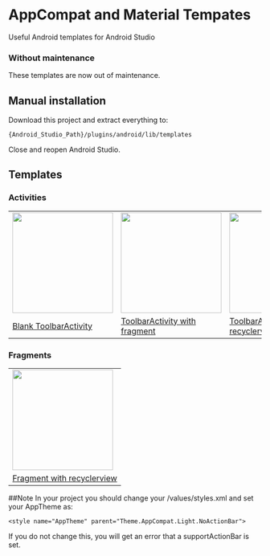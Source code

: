 # AppCompat and Material Tempates
Useful Android templates for Android Studio

### Without maintenance
These templates are now out of maintenance.

## Manual installation
Download this project and extract everything to:

    {Android_Studio_Path}/plugins/android/lib/templates

Close and reopen Android Studio.

## Templates

### Activities

<table style="width:100%">
  <tr>
    <td><img src="https://github.com/tato469/AppCompatTempates/blob/master/activities/ToolbarActivity/template_blank_activity.png" width="200"></td>
    <td><img src="https://github.com/tato469/AppCompatTempates/blob/master/activities/ToolbarActivityWithFragment/template_blank_activity_fragment.png" width="200"></td> 
    <td><img src="https://github.com/tato469/AppCompatTempates/blob/master/activities/ToolbarActivityWithRecyclerView/template_recyclerview_activity.png" width="200"></td>
  </tr>
  <tr>
    <td><a href="./activities/ToolbarActivity">Blank ToolbarActivity</a></td>
    <td><a href="./activities/ToolbarActivityWithFragment">ToolbarActivity with fragment</a></td> 
    <td><a href="./activities/ToolbarActivityWithRecyclerView">ToolbarActivity with recyclerview</a></td>
  </tr>
</table>
 

### Fragments

<table style="width:100%">
  <tr>
    <td><img src="https://github.com/tato469/AppCompatTempates/blob/master/other/FragmentWithRecyclerView/template_recyclerview_fragment.png" width="200"></td>
  </tr>
  <tr>
    <td><a href="./other/FragmentWithRecyclerView/">Fragment with recyclerview</a></td>
  </tr>
</table>


##Note
In your project you should change your /values/styles.xml and set your AppTheme as:

    <style name="AppTheme" parent="Theme.AppCompat.Light.NoActionBar">
    
If you do not change this, you will get an error that a supportActionBar is set.
